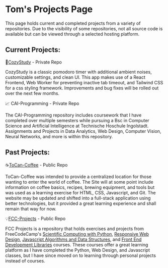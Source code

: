 # Tom's Projects Page

This page holds current and completed projects from a variety of repositories. Due to the visibility of some repositories, not all source code is available but can be viewed through a selected hosting platform.

## Current Projects:

📝[CozyStudy](https://cozystudy.vercel.app/) - Private Repo

CozyStudy is a classic pomodoro timer with additional ambient noises, customizable settings, and clean UI. This app makes use of a React Frontend, Web Worker for preventing inactive tab timeout, and Tailwind CSS for a css styling framework. Improvements and bug fixes will be rolled out over the next few months.

📈 CAI-Programming - Private Repo

The CAI-Programming repository includes coursework that I have completed over multiple semesters while pursuing a Bsc in Computer Science and Artificial Intelligence at Technische Hoschule Ingolstadt. Assignments and Projects in Data Analytics, Web Design, Computer Vision, Neural Networks, and more is within this repository.

## Past Projects:

☕[ToCan-Coffee](https://tocans.github.io/ToCan-Coffee/) - Public Repo

ToCan-Coffee was intended to provide a centralized location for those wanting to enter the world of coffee. The Site will at some point include information on coffee basics, recipes, brewing equipment, and tools but was used as a learning exercise for HTML, CSS, Javascript, and Git. The website may be updated and shifted into a full-stack application using better technologies, but it provided a great learning experience and shall remain that way for now.

💡[FCC-Projects](https://github.com/ToCans/FCC-Projects) - Public Repo

FCC Projects is a repository that holds exercises and projects from FreeCodeCamp's [Scientific Computing with Python](https://www.freecodecamp.org/learn/scientific-computing-with-python/), [Responsive Web Design](https://www.freecodecamp.org/learn/responsive-web-design/), [Javascript Algorithms and Data Structures](https://www.freecodecamp.org/learn/javascript-algorithms-and-data-structures/), and [Front End Development Libraries](https://www.freecodecamp.org/learn/front-end-development-libraries/) courses. These courses offer a great learning platform as I have completed the Python, Web Design, and Javascript classes, but I have since moved on to learning through personal projects instead of courses.

